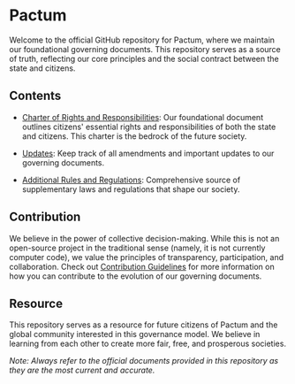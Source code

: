 # Pactum

Welcome to the official GitHub repository for Pactum, where we maintain our foundational governing documents. This repository serves as a source of truth, reflecting our core principles and the social contract between the state and citizens.

## Contents

- [Charter of Rights and Responsibilities](./Charter.md): Our foundational document outlines citizens' essential rights and responsibilities of both the state and citizens. This charter is the bedrock of the future society.

- [Updates](./Updates.md): Keep track of all amendments and important updates to our governing documents.

- [Additional Rules and Regulations](./Rules_Regulations.md): Comprehensive source of supplementary laws and regulations that shape our society.

## Contribution

We believe in the power of collective decision-making. While this is not an open-source project in the traditional sense (namely, it is not currently computer code), we value the principles of transparency, participation, and collaboration. Check out [Contribution Guidelines](./CONTRIBUTING.md) for more information on how you can contribute to the evolution of our governing documents.

## Resource

This repository serves as a resource for future citizens of Pactum and the global community interested in this governance model. We believe in learning from each other to create more fair, free, and prosperous societies.

*Note: Always refer to the official documents provided in this repository as they are the most current and accurate.*
